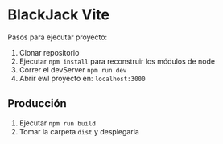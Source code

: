 # BlackJack Vite

Pasos para ejecutar proyecto:

1. Clonar repositorio
2. Ejecutar ```npm install``` para reconstruir los módulos de node
3. Correr el devServer ```npm run dev```
4. Abrir ewl proyecto en: ```localhost:3000```

## Producción

1. Ejecutar ```npm run build```
2. Tomar la carpeta ```dist``` y desplegarla